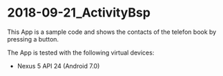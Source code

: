 # 2018-09-21_ActivityBsp
This App is a sample code and shows the contacts of the telefon book by pressing a button. 

The App is tested with the following virtual devices:

* Nexus 5 API 24 (Android 7.0)
